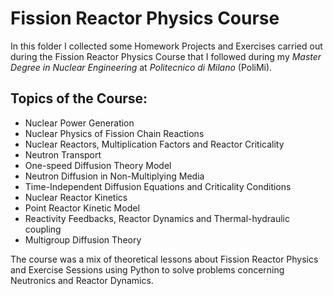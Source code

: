 # Fission Reactor Physics Course

In this folder I collected some Homework Projects and Exercises carried out during the Fission Reactor Physics Course that I followed during my *Master Degree in Nuclear Engineering* at *Politecnico di Milano* (PoliMi).

## Topics of the Course:
* Nuclear Power Generation
* Nuclear Physics of Fission Chain Reactions
* Nuclear Reactors, Multiplication Factors and Reactor Criticality
* Neutron Transport
* One-speed Diffusion Theory Model
* Neutron Diffusion in Non-Multiplying Media
* Time-Independent Diffusion Equations and Criticality Conditions
* Nuclear Reactor Kinetics
* Point Reactor Kinetic Model
* Reactivity Feedbacks, Reactor Dynamics and Thermal-hydraulic coupling
* Multigroup Diffusion Theory

The course was a mix of theoretical lessons about Fission Reactor Physics and Exercise Sessions using Python to solve problems concerning Neutronics and Reactor Dynamics.
